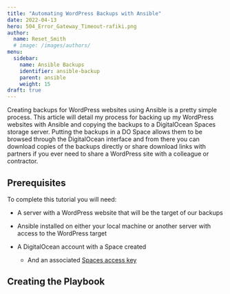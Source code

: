 ```yaml
---
title: "Automating WordPress Backups with Ansible"
date: 2022-04-13
hero: 504_Error_Gateway_Timeout-rafiki.png
author:
  name: Reset_Smith
  # image: /images/authors/
menu:
  sidebar:
    name: Ansible Backups
    identifier: ansible-backup
    parent: ansible
    weight: 15
draft: true
---
```


Creating backups for WordPress websites using Ansible is a pretty simple process. This article will detail my process for backing up my WordPress websites with Ansible and copying the backups to a DigitalOcean Spaces storage server. Putting the backups in a DO Space allows them to be browsed through the DigitalOcean interface and from there you can download copies of the backups directly or share download links with partners if you ever need to share a WordPress site with a colleague or contractor.

## Prerequisites

To complete this tutorial you will need:

- A server with a WordPress website that will be the target of our backups

- Ansible installed on either your local machine or another server with access to the WordPress target

- A DigitalOcean account with a Space created
    - And an associated [Spaces access key](https://www.digitalocean.com/community/tutorials/how-to-create-a-digitalocean-space-and-api-key#creating-an-access-key)

## Creating the Playbook
